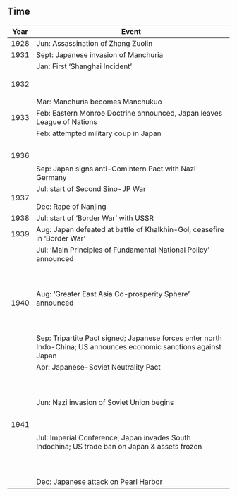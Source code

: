 ## Time 

| Year | Event                                                                                                                                                                                                                                                                             |
| ---- | ---------------------------------------------------------------------------------------------------------------------------------------------------------------------------------------------------------------------------------------------------------------------------- |
| 1928 | Jun: Assassination of Zhang Zuolin                                                                                                                                                                                                                                           |
| 1931 | Sept: Japanese invasion of Manchuria                                                                                                                                                                                                                                         |
| 1932 | Jan: First ‘Shanghai Incident’<br><br>  <br><br>Mar: Manchuria becomes Manchukuo                                                                                                                                                                                             |
| 1933 | Feb: Eastern Monroe Doctrine announced, Japan leaves League of Nations                                                                                                                                                                                                       |
| 1936 | Feb: attempted military coup in Japan<br><br>  <br><br>Sep: Japan signs anti-Comintern Pact with Nazi Germany                                                                                                                                                                |
| 1937 | Jul: start of Second Sino-JP War<br><br>Dec: Rape of Nanjing                                                                                                                                                                                                                 |
| 1938 | Jul: start of ‘Border War’ with USSR                                                                                                                                                                                                                                         |
| 1939 | Aug: Japan defeated at battle of Khalkhin-Gol; ceasefire in ‘Border War’                                                                                                                                                                                                     |
| 1940 | Jul: ‘Main Principles of Fundamental National Policy’ announced<br><br>  <br><br>Aug: ‘Greater East Asia Co-prosperity Sphere’ announced<br><br>  <br><br>Sep: Tripartite Pact signed; Japanese forces enter north Indo-China; US announces economic sanctions against Japan |
| 1941 | Apr: Japanese-Soviet Neutrality Pact<br><br>  <br><br>Jun: Nazi invasion of Soviet Union begins<br><br>  <br><br>Jul: Imperial Conference; Japan invades South Indochina; US trade ban on Japan & assets frozen<br><br>  <br><br>Dec: Japanese attack on Pearl Harbor        |

